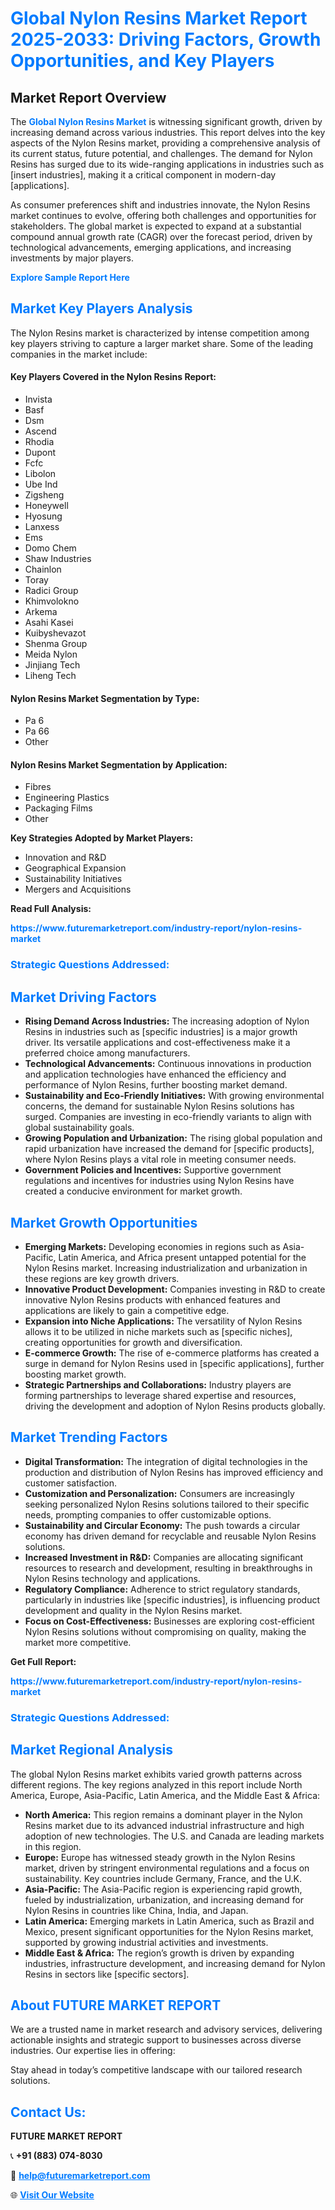 <h1 style="color: #007BFF;">Global Nylon Resins Market Report 2025-2033: Driving Factors, Growth Opportunities, and Key Players</h1>

<section id="overview">
<h2>Market Report Overview</h2>
<p>The <a href="https://www.futuremarketreport.com/industry-report/nylon-resins-market" style="color: #007BFF; text-decoration: none;"><strong>Global Nylon Resins Market</strong></a> is witnessing significant growth, driven by increasing demand across various industries. This report delves into the key aspects of the Nylon Resins market, providing a comprehensive analysis of its current status, future potential, and challenges. The demand for Nylon Resins has surged due to its wide-ranging applications in industries such as [insert industries], making it a critical component in modern-day [applications].</p>
<p>As consumer preferences shift and industries innovate, the Nylon Resins market continues to evolve, offering both challenges and opportunities for stakeholders. The global market is expected to expand at a substantial compound annual growth rate (CAGR) over the forecast period, driven by technological advancements, emerging applications, and increasing investments by major players.</p>
</section>

<section id="overview">
<p><a href="https://www.futuremarketreport.com/request-sample/reportId=29810" style="color: #007BFF; text-decoration: none;"><strong>Explore Sample Report Here</strong></a></p>
</section>

<section id="key-players">
<h2 style="color: #007BFF;">Market Key Players Analysis</h2>
<p>The Nylon Resins market is characterized by intense competition among key players striving to capture a larger market share. Some of the leading companies in the market include:</p>
<h4>Key Players Covered in the Nylon Resins Report:</h4>
<ul><li>Invista</li><li>Basf</li><li>Dsm</li><li>Ascend</li><li>Rhodia</li><li>Dupont</li><li>Fcfc</li><li>Libolon</li><li>Ube Ind</li><li>Zigsheng</li><li>Honeywell</li><li>Hyosung</li><li>Lanxess</li><li>Ems</li><li>Domo Chem</li><li>Shaw Industries</li><li>Chainlon</li><li>Toray</li><li>Radici Group</li><li>Khimvolokno</li><li>Arkema</li><li>Asahi Kasei</li><li>Kuibyshevazot</li><li>Shenma Group</li><li>Meida Nylon</li><li>Jinjiang Tech</li><li>Liheng Tech</li></ul>
<h4>Nylon Resins Market Segmentation by Type:</h4>
<ul><li>Pa 6</li><li>Pa 66</li><li>Other</li></ul>

<h4>Nylon Resins Market Segmentation by Application:</h4>
<ul><li>Fibres</li><li>Engineering Plastics</li><li>Packaging Films</li><li>Other</li></ul>
<p><strong>Key Strategies Adopted by Market Players:</strong></p>
<ul>
<li>Innovation and R&D</li>
<li>Geographical Expansion</li>
<li>Sustainability Initiatives</li>
<li>Mergers and Acquisitions</li>
</ul>
</section>

<section>
<p><strong>Read Full Analysis: </strong></p><a href="https://www.futuremarketreport.com/industry-report/nylon-resins-market" style="color: #007BFF; text-decoration: none;"><strong>https://www.futuremarketreport.com/industry-report/nylon-resins-market</strong></a>
<h3 style="color: #007BFF;">Strategic Questions Addressed:</h3>
</section>

<section id="driving-factors">
<h2 style="color: #007BFF;">Market Driving Factors</h2>
<ul>
<li><strong>Rising Demand Across Industries:</strong> The increasing adoption of Nylon Resins in industries such as [specific industries] is a major growth driver. Its versatile applications and cost-effectiveness make it a preferred choice among manufacturers.</li>
<li><strong>Technological Advancements:</strong> Continuous innovations in production and application technologies have enhanced the efficiency and performance of Nylon Resins, further boosting market demand.</li>
<li><strong>Sustainability and Eco-Friendly Initiatives:</strong> With growing environmental concerns, the demand for sustainable Nylon Resins solutions has surged. Companies are investing in eco-friendly variants to align with global sustainability goals.</li>
<li><strong>Growing Population and Urbanization:</strong> The rising global population and rapid urbanization have increased the demand for [specific products], where Nylon Resins plays a vital role in meeting consumer needs.</li>
<li><strong>Government Policies and Incentives:</strong> Supportive government regulations and incentives for industries using Nylon Resins have created a conducive environment for market growth.</li>
</ul>
</section>

<section id="growth-opportunities">
<h2 style="color: #007BFF;">Market Growth Opportunities</h2>
<ul>
<li><strong>Emerging Markets:</strong> Developing economies in regions such as Asia-Pacific, Latin America, and Africa present untapped potential for the Nylon Resins market. Increasing industrialization and urbanization in these regions are key growth drivers.</li>
<li><strong>Innovative Product Development:</strong> Companies investing in R&D to create innovative Nylon Resins products with enhanced features and applications are likely to gain a competitive edge.</li>
<li><strong>Expansion into Niche Applications:</strong> The versatility of Nylon Resins allows it to be utilized in niche markets such as [specific niches], creating opportunities for growth and diversification.</li>
<li><strong>E-commerce Growth:</strong> The rise of e-commerce platforms has created a surge in demand for Nylon Resins used in [specific applications], further boosting market growth.</li>
<li><strong>Strategic Partnerships and Collaborations:</strong> Industry players are forming partnerships to leverage shared expertise and resources, driving the development and adoption of Nylon Resins products globally.</li>
</ul>
</section>

<section id="trending-factors">
<h2 style="color: #007BFF;">Market Trending Factors</h2>
<ul>
<li><strong>Digital Transformation:</strong> The integration of digital technologies in the production and distribution of Nylon Resins has improved efficiency and customer satisfaction.</li>
<li><strong>Customization and Personalization:</strong> Consumers are increasingly seeking personalized Nylon Resins solutions tailored to their specific needs, prompting companies to offer customizable options.</li>
<li><strong>Sustainability and Circular Economy:</strong> The push towards a circular economy has driven demand for recyclable and reusable Nylon Resins solutions.</li>
<li><strong>Increased Investment in R&D:</strong> Companies are allocating significant resources to research and development, resulting in breakthroughs in Nylon Resins technology and applications.</li>
<li><strong>Regulatory Compliance:</strong> Adherence to strict regulatory standards, particularly in industries like [specific industries], is influencing product development and quality in the Nylon Resins market.</li>
<li><strong>Focus on Cost-Effectiveness:</strong> Businesses are exploring cost-efficient Nylon Resins solutions without compromising on quality, making the market more competitive.</li>
</ul>
</section>

<section>
<p><strong>Get Full Report: </strong></p><a href="https://www.futuremarketreport.com/industry-report/nylon-resins-market" style="color: #007BFF; text-decoration: none;"><strong>https://www.futuremarketreport.com/industry-report/nylon-resins-market</strong></a>
<h3 style="color: #007BFF;">Strategic Questions Addressed:</h3>
</section>


<section id="regional-analysis">
<h2 style="color: #007BFF;">Market Regional Analysis</h2>
<p>The global Nylon Resins market exhibits varied growth patterns across different regions. The key regions analyzed in this report include North America, Europe, Asia-Pacific, Latin America, and the Middle East & Africa:</p>
<ul>
<li><strong>North America:</strong> This region remains a dominant player in the Nylon Resins market due to its advanced industrial infrastructure and high adoption of new technologies. The U.S. and Canada are leading markets in this region.</li>
<li><strong>Europe:</strong> Europe has witnessed steady growth in the Nylon Resins market, driven by stringent environmental regulations and a focus on sustainability. Key countries include Germany, France, and the U.K.</li>
<li><strong>Asia-Pacific:</strong> The Asia-Pacific region is experiencing rapid growth, fueled by industrialization, urbanization, and increasing demand for Nylon Resins in countries like China, India, and Japan.</li>
<li><strong>Latin America:</strong> Emerging markets in Latin America, such as Brazil and Mexico, present significant opportunities for the Nylon Resins market, supported by growing industrial activities and investments.</li>
<li><strong>Middle East & Africa:</strong> The region’s growth is driven by expanding industries, infrastructure development, and increasing demand for Nylon Resins in sectors like [specific sectors].</li>
</ul>
</section>

<footer>
<h2 style="color: #007BFF;">About FUTURE MARKET REPORT</h2>
<p>We are a trusted name in market research and advisory services, delivering actionable insights and strategic support to businesses across diverse industries. Our expertise lies in offering:</p>

<p>Stay ahead in today’s competitive landscape with our tailored research solutions.</p>

<h2 style="color: #007BFF;">Contact Us:</h2>
<p><strong>FUTURE MARKET REPORT</strong></p>
<p>📞 <strong>+91 (883) 074-8030</strong></p>
<p>📧 <strong><a href="mailto:help@futuremarketreport.com" style="color: #007BFF;">help@futuremarketreport.com</a></strong></p>
<p>🌐 <strong><a href="https://www.futuremarketreport.com/" style="color: #007BFF;">Visit Our Website</a></strong></p>
</footer>
